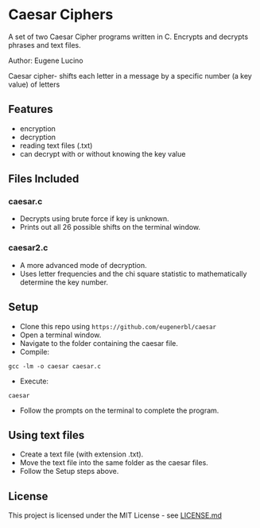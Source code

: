 # Caesar Ciphers
A set of two Caesar Cipher programs written in C. Encrypts and decrypts phrases and text files.

Author: Eugene Lucino

Caesar cipher- shifts each letter in a message by a specific number (a key value) of letters

## Features
- encryption
- decryption
- reading text files (.txt)
- can decrypt with or without knowing the key value

## Files Included

### caesar.c
- Decrypts using brute force if key is unknown.
- Prints out all 26 possible shifts on the terminal window.

### caesar2.c
- A more advanced mode of decryption.
- Uses letter frequencies and the chi square statistic to mathematically determine the key number.

## Setup

- Clone this repo using ```https://github.com/eugenerbl/caesar```
- Open a terminal window.
- Navigate to the folder containing the caesar file.
- Compile:
```
gcc -lm -o caesar caesar.c
```
- Execute:
```
caesar
```
- Follow the prompts on the terminal to complete the program.

## Using text files

- Create a text file (with extension .txt).
- Move the text file into the same folder as the caesar files.
- Follow the Setup steps above.

## License

This project is licensed under the MIT License - see [LICENSE.md](LICENSE.md)
